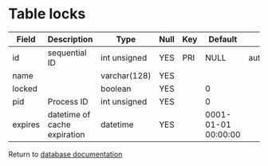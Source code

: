 Table locks
===========


| Field | Description | Type | Null | Key | Default | Extra |
| ----- | ----------- | ---- | ---- | --- | ------- | ----- |
| id | sequential ID | int unsigned | YES | PRI | NULL | auto_increment |    
| name |  | varchar(128) | YES |  |  |  |    
| locked |  | boolean | YES |  | 0 |  |    
| pid | Process ID | int unsigned | YES |  | 0 |  |    
| expires | datetime of cache expiration | datetime | YES |  | 0001-01-01 00:00:00 |  |    

Return to [database documentation](help/database)
